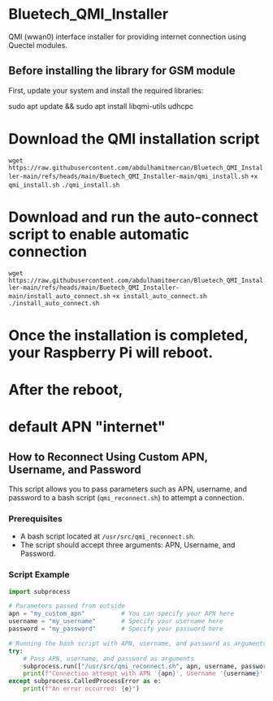 # Bluetech_QMI_Installer
QMI (wwan0) interface installer for providing internet connection using Quectel modules.

## Before installing the library for GSM module
First, update your system and install the required libraries:


sudo apt update && sudo apt install libqmi-utils udhcpc

# Download the QMI installation script

`wget https://raw.githubusercontent.com/abdulhamitmercan/Bluetech_QMI_Installer-main/refs/heads/main/Buetech_QMI_Installer-main/qmi_install.sh`
`+x qmi_install.sh`
`./qmi_install.sh`

# Download and run the auto-connect script to enable automatic connection
`wget https://raw.githubusercontent.com/abdulhamitmercan/Bluetech_QMI_Installer-main/refs/heads/main/Buetech_QMI_Installer-main/install_auto_connect.sh`
`+x install_auto_connect.sh`
`./install_auto_connect.sh`

# Once the installation is completed, your Raspberry Pi will reboot.
# After the reboot,

# default APN "internet"


## How to Reconnect Using Custom APN, Username, and Password

This script allows you to pass parameters such as APN, username, and password to a bash script (`qmi_reconnect.sh`) to attempt a connection.

### Prerequisites
- A bash script located at `/usr/src/qmi_reconnect.sh`.
- The script should accept three arguments: APN, Username, and Password.

### Script Example

```python
import subprocess

# Parameters passed from outside
apn = "my_custom_apn"          # You can specify your APN here
username = "my_username"       # Specify your username here
password = "my_password"       # Specify your password here

# Running the bash script with APN, username, and password as arguments
try:
    # Pass APN, username, and password as arguments
    subprocess.run(["/usr/src/qmi_reconnect.sh", apn, username, password], check=True)
    print(f"Connection attempt with APN '{apn}', Username '{username}', and Password '{password}'.")
except subprocess.CalledProcessError as e:
    print(f"An error occurred: {e}")